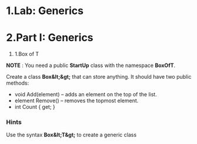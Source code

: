 ﻿# 1.Lab: Generics

# 2.Part I: Generics

1. 1.Box of T

**NOTE** : You need a public **StartUp** class with the namespace **BoxOfT**.

Create a class **Box\&lt;\&gt;** that can store anything. It should have two public methods:

- void Add(element) – adds an element on the top of the list.
- element Remove() – removes the topmost element.
- int Count { get; }

### Hints

Use the syntax **Box\&lt;T\&gt;** to create a generic class

